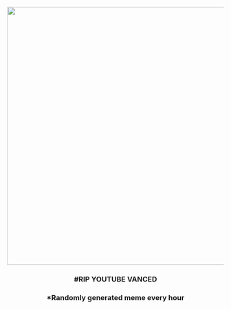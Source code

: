<p align="center">
        <img src="https://i.redd.it/w849i4fpkcn81.gif" width="600" height="600">
        </p>
        <h3 align="center">#RIP YOUTUBE VANCED</h3>
        <h3 align="center">*Randomly generated meme every hour</h3>
    